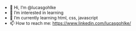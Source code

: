 - 👋 Hi, I’m @lucasgohlke
- 👀 I’m interested in learning
- 🌱 I’m currently learning html, css, javascript
- 📫 How to reach me: https://www.linkedin.com/lucasgohlke/
